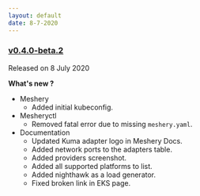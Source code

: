 ```yaml
---
layout: default
date: 8-7-2020
---
```


### [v0.4.0-beta.2](https://github.com/layer5io/meshery/releases/tag/v0.4.0-beta.2)

Released on 8 July 2020

**What's new ?**

- Meshery
  - Added initial kubeconfig.
- Mesheryctl
  - Removed fatal error due to missing `meshery.yaml`.
- Documentation
  - Updated Kuma adapter logo in Meshery Docs.
  - Added network ports to the adapters table.
  - Added providers screenshot.
  - Added all supported platforms to list.
  - Added nighthawk as a load generator.
  - Fixed broken link in EKS page.

